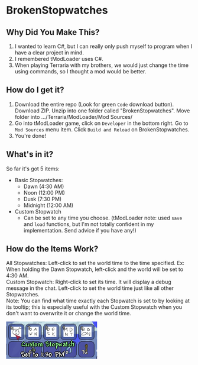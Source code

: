 
# BrokenStopwatches #

## Why Did You Make This? ##

1. I wanted to learn C#, but I can really only push myself to program when I have a clear project in mind.  
2. I remembered tModLoader uses C#.  
3. When playing Terraria with my brothers, we would just change the time using commands, so I thought a mod would be better.  

## How do I get it? ##

1. Download the entire repo (Look for green `Code` download button). Download ZIP. Unzip into one folder called "BrokenStopwatches".
Move folder into .../Terraria/ModLoader/Mod Sources/  
2. Go into tModLoader game, click on `Developer` in the bottom right. Go to `Mod Sources` menu item. Click `Build and Reload` on BrokenStopwatches.  
3. You're done!

## What's in it? ##

So far it's got 5 items:

* Basic Stopwatches:
  * Dawn (4:30 AM)
  * Noon (12:00 PM)
  * Dusk (7:30 PM)
  * Midnight (12:00 AM)
* Custom Stopwatch
  * Can be set to any time you choose. (tModLoader note: used `save` and `load` functions, but I'm not totally confident in my implementation. Send advice if you have any!)

## How do the Items Work? ##

All Stopwatches: Left-click to set the world time to the time specified. Ex: When holding the Dawn Stopwatch, left-click and the world will be set to 4:30 AM.  
Custom Stopwatch: Right-click to set its time. It will display a debug message in the chat. Left-click to set the world time just like all other Stopwatches.  
Note: You can find what time exactly each Stopwatch is set to by looking at its tooltip; this is especially useful with the Custom Stopwatch when you don't want to overwrite it or change the world time.  

![Tooltip Example](Wiki/Tooltip_Example.png)